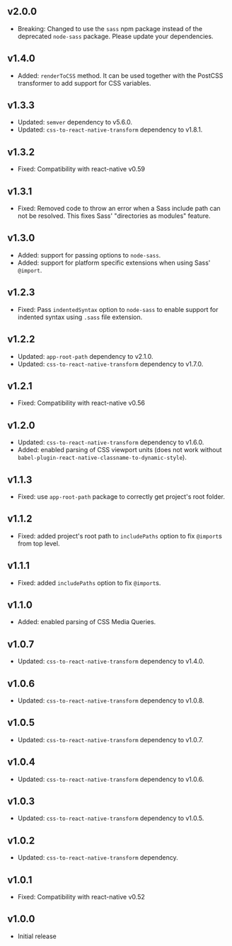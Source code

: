 ## v2.0.0

- Breaking: Changed to use the `sass` npm package instead of the deprecated `node-sass` package. Please update your dependencies.

## v1.4.0

- Added: `renderToCSS` method. It can be used together with the PostCSS transformer to add support for CSS variables.

## v1.3.3

- Updated: `semver` dependency to v5.6.0.
- Updated: `css-to-react-native-transform` dependency to v1.8.1.

## v1.3.2

- Fixed: Compatibility with react-native v0.59

## v1.3.1

- Fixed: Removed code to throw an error when a Sass include path can not be resolved. This fixes Sass' "directories as modules" feature.

## v1.3.0

- Added: support for passing options to `node-sass`.
- Added: support for platform specific extensions when using Sass' `@import`.

## v1.2.3

- Fixed: Pass `indentedSyntax` option to `node-sass` to enable support for indented syntax using `.sass` file extension.

## v1.2.2

- Updated: `app-root-path` dependency to v2.1.0.
- Updated: `css-to-react-native-transform` dependency to v1.7.0.

## v1.2.1

- Fixed: Compatibility with react-native v0.56

## v1.2.0

- Updated: `css-to-react-native-transform` dependency to v1.6.0.
- Added: enabled parsing of CSS viewport units (does not work without `babel-plugin-react-native-classname-to-dynamic-style`).

## v1.1.3

- Fixed: use `app-root-path` package to correctly get project's root folder.

## v1.1.2

- Fixed: added project's root path to `includePaths` option to fix `@import`s from top level.

## v1.1.1

- Fixed: added `includePaths` option to fix `@import`s.

## v1.1.0

- Added: enabled parsing of CSS Media Queries.

## v1.0.7

- Updated: `css-to-react-native-transform` dependency to v1.4.0.

## v1.0.6

- Updated: `css-to-react-native-transform` dependency to v1.0.8.

## v1.0.5

- Updated: `css-to-react-native-transform` dependency to v1.0.7.

## v1.0.4

- Updated: `css-to-react-native-transform` dependency to v1.0.6.

## v1.0.3

- Updated: `css-to-react-native-transform` dependency to v1.0.5.

## v1.0.2

- Updated: `css-to-react-native-transform` dependency.

## v1.0.1

- Fixed: Compatibility with react-native v0.52

## v1.0.0

- Initial release
